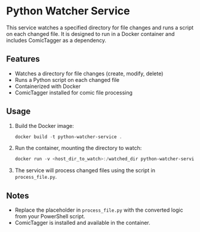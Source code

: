# Python Watcher Service

This service watches a specified directory for file changes and runs a script on each changed file. It is designed to run in a Docker container and includes ComicTagger as a dependency.

## Features
- Watches a directory for file changes (create, modify, delete)
- Runs a Python script on each changed file
- Containerized with Docker
- ComicTagger installed for comic file processing

## Usage
1. Build the Docker image:
   ```powershell
   docker build -t python-watcher-service .
   ```
2. Run the container, mounting the directory to watch:
   ```powershell
   docker run -v <host_dir_to_watch>:/watched_dir python-watcher-service
   ```
3. The service will process changed files using the script in `process_file.py`.

## Notes
- Replace the placeholder in `process_file.py` with the converted logic from your PowerShell script.
- ComicTagger is installed and available in the container.
